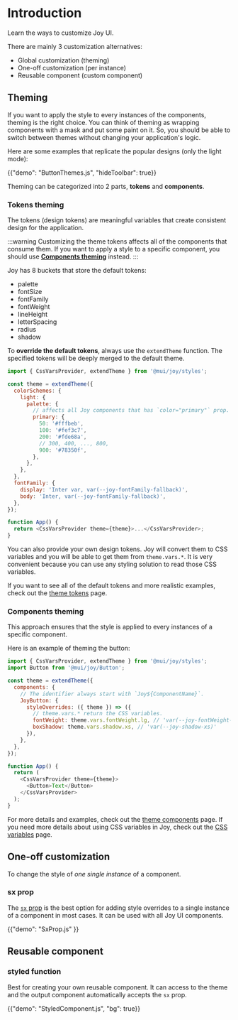 # Introduction

<p class="description">Learn the ways to customize Joy UI.</p>

<!-- The purpose of this page is to give the overall customization alternatives to developers without providing too much details -->
<!-- Some examples and demos are provided to give the sense of what it looks like and then lead each part to another page for more technical details and more examples -->

There are mainly 3 customization alternatives:

- Global customization (theming)
- One-off customization (per instance)
- Reusable component (custom component)

## Theming

If you want to apply the style to every instances of the components, theming is the right choice. You can think of theming as wrapping components with a mask and put some paint on it. So, you should be able to switch between themes without changing your application's logic.

Here are some examples that replicate the popular designs (only the light mode):

{{"demo": "ButtonThemes.js", "hideToolbar": true}}

Theming can be categorized into 2 parts, **tokens** and **components**.

### Tokens theming

The tokens (design tokens) are meaningful variables that create consistent design for the application.

:::warning
Customizing the theme tokens affects all of the components that consume them. If you want to apply a style to a specific component, you should use [**Components theming**](#components-theming) instead.
:::

Joy has 8 buckets that store the default tokens:

- palette
- fontSize
- fontFamily
- fontWeight
- lineHeight
- letterSpacing
- radius
- shadow

To **override the default tokens**, always use the `extendTheme` function. The specified tokens will be deeply merged to the default theme.

```js
import { CssVarsProvider, extendTheme } from '@mui/joy/styles';

const theme = extendTheme({
  colorSchemes: {
    light: {
      palette: {
        // affects all Joy components that has `color="primary"` prop.
        primary: {
          50: '#fffbeb',
          100: '#fef3c7',
          200: '#fde68a',
          // 300, 400, ..., 800,
          900: '#78350f',
        },
      },
    },
  },
  fontFamily: {
    display: 'Inter var, var(--joy-fontFamily-fallback)',
    body: 'Inter, var(--joy-fontFamily-fallback)',
  },
});

function App() {
  return <CssVarsProvider theme={theme}>...</CssVarsProvider>;
}
```

You can also provide your own design tokens. Joy will convert them to CSS variables and you will be able to get them from `theme.vars.*`. It is very convenient because you can use any styling solution to read those CSS variables.

If you want to see all of the default tokens and more realistic examples, check out the [theme tokens](/joy-ui/customization/theme-tokens/) page.

### Components theming

This approach ensures that the style is applied to every instances of a specific component.

Here is an example of theming the button:

```js
import { CssVarsProvider, extendTheme } from '@mui/joy/styles';
import Button from '@mui/joy/Button';

const theme = extendTheme({
  components: {
    // The identifier always start with `Joy${ComponentName}`.
    JoyButton: {
      styleOverrides: ({ theme }) => ({
        // theme.vars.* return the CSS variables.
        fontWeight: theme.vars.fontWeight.lg, // 'var(--joy-fontWeight-lg)'
        boxShadow: theme.vars.shadow.xs, // 'var(--joy-shadow-xs)'
      }),
    },
  },
});

function App() {
  return (
    <CssVarsProvider theme={theme}>
      <Button>Text</Button>
    </CssVarsProvider>
  );
}
```

For more details and examples, check out the [theme components](/joy-ui/customization/theme-components/) page. If you need more details about using CSS variables in Joy, check out the [CSS variables](/joy-ui/customization/css-variables/) page.

## One-off customization

To change the style of _one single instance_ of a component.

### sx prop

The [`sx` prop](/system/basics/#the-sx-prop) is the best option for adding style overrides to a single instance of a component in most cases. It can be used with all Joy UI components.

{{"demo": "SxProp.js" }}

## Reusable component

### styled function

Best for creating your own reusable component. It can access to the theme and the output component automatically accepts the `sx` prop.

{{"demo": "StyledComponent.js", "bg": true}}
